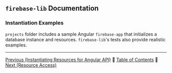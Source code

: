 ## `firebase-lib` Documentation

### Instantiation Examples

`projects` folder includes a sample Angular `firebase-app` that initializes a
database instance and resources.  `firebase-lib`'s tests also provide realistic
examples.

---

[Previous (Instantiating Resources for Angular API)](./05-instantiating-resources-for-angular-api.md) :palm_tree:
[Table of Contents](../README.md) :palm_tree:
[Next (Resource Access)](./07-resource-access.md)
